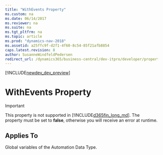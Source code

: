 ```yaml
---
title: "WithEvents Property"
ms.custom: na
ms.date: 06/14/2017
ms.reviewer: na
ms.suite: na
ms.tgt_pltfrm: na
ms.topic: article
ms.prod: "dynamics-nav-2018"
ms.assetid: a25ffc9f-d2f1-4f60-8c54-85f21afb8854
caps.latest.revision: 8
author: SusanneWindfeldPedersen
redirect_url: /dynamics365/business-central/dev-itpro/developer/properties/devenv-properties
---
```


[!INCLUDE[newdev_dev_preview](../includes/newdev_dev_preview.md)]

# WithEvents Property
> [!IMPORTANT]  
>  This property is not supported in [!INCLUDE[d365fin_long_md](../includes/d365fin_long_md.md)]. The property must be set to **false**, otherwise you will receive an error at runtime.  
  
## Applies To  
 Global variables of the Automation Data Type.  
<!--  
## See Also  
 [Automation Data Type](../datatypes/devenv-automation-data-type.md) 
 -->